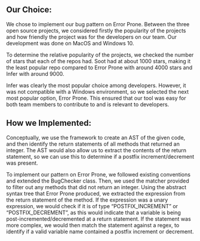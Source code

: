 ## Our Choice:

We chose to implement our bug pattern on Error Prone. Between the three open source projects, we considered firstly the popularity of the projects and how friendly the project was for the developers on our team. Our development was done on MacOS and Windows 10. 

To determine the relative popularity of the projects, we checked the number of stars that each of the repos had. Soot had at about 1000 stars, making it the least popular repo compared to Error Prone with around 4000 stars and Infer with around 9000. 

Infer was clearly the most popular choice among developers. However, it was not compatible with a Windows environment, so we selected the next most popular option, Error Prone. This ensured that our tool was easy for both team members to contribute to and is relevant to developers.

## How we Implemented:

Conceptually, we use the framework to create an AST of the given code, and then identify the return statements of all methods that returned an integer. The AST would also allow us to extract the contents of the return statement, so we can use this to determine if a postfix increment/decrement was present.

To implement our pattern on Error Prone, we followed existing conventions and extended the BugChecker class. Then, we used the matcher provided to filter out any methods that did not return an integer. Using the abstract syntax tree that Error Prone produced, we extracted the expression from the return statement of the method. If the expression was a unary expression, we would check if it is of type “POSTFIX_INCREMENT” or “POSTFIX_DECREMENT”, as this would indicate that a variable is being post-incremented/decremented at a return statement. If the statement was more complex, we would then match the statement against a regex, to identify if a valid variable name contained a postfix increment or decrement.

